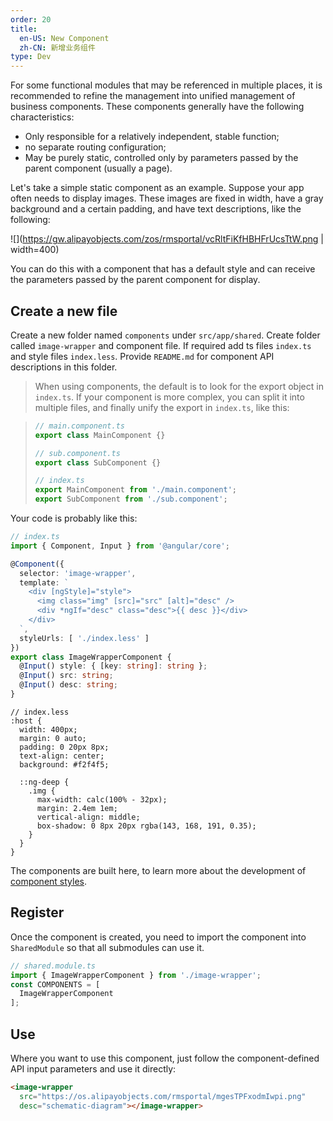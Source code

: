 ```yaml
---
order: 20
title:
  en-US: New Component
  zh-CN: 新增业务组件
type: Dev
---
```


For some functional modules that may be referenced in multiple places, it is recommended to refine the management into unified management of business components. These components generally have the following characteristics:

- Only responsible for a relatively independent, stable function;
- no separate routing configuration;
- May be purely static, controlled only by parameters passed by the parent component (usually a page).

Let's take a simple static component as an example. Suppose your app often needs to display images. These images are fixed in width, have a gray background and a certain padding, and have text descriptions, like the following:

![](https://gw.alipayobjects.com/zos/rmsportal/vcRltFiKfHBHFrUcsTtW.png | width=400)

You can do this with a component that has a default style and can receive the parameters passed by the parent component for display.

## Create a new file

Create a new folder named `components` under `src/app/shared`. Create folder called `image-wrapper` and component file. If required add ts files `index.ts` and style files `index.less`. Provide `README.md` for component API descriptions in this folder.

> When using components, the default is to look for the export object in `index.ts`. If your component is more complex, you can split it into multiple files, and finally unify the export in `index.ts`, like this:

> ```ts
> // main.component.ts
> export class MainComponent {}
>
> // sub.component.ts
> export class SubComponent {}
>
> // index.ts
> export MainComponent from './main.component';
> export SubComponent from './sub.component';
> ```

Your code is probably like this:

```ts
// index.ts
import { Component, Input } from '@angular/core';

@Component({
  selector: 'image-wrapper',
  template: `
    <div [ngStyle]="style">
      <img class="img" [src]="src" [alt]="desc" />
      <div *ngIf="desc" class="desc">{{ desc }}</div>
    </div>
  `,
  styleUrls: [ './index.less' ]
})
export class ImageWrapperComponent {
  @Input() style: { [key: string]: string };
  @Input() src: string;
  @Input() desc: string;
}
```

```less
// index.less
:host {
  width: 400px;
  margin: 0 auto;
  padding: 0 20px 8px;
  text-align: center;
  background: #f2f4f5;

  ::ng-deep {
    .img {
      max-width: calc(100% - 32px);
      margin: 2.4em 1em;
      vertical-align: middle;
      box-shadow: 0 8px 20px rgba(143, 168, 191, 0.35);
    }
  }
}
```

The components are built here, to learn more about the development of [component styles](/theme/component-styles).

## Register

Once the component is created, you need to import the component into `SharedModule` so that all submodules can use it.

```ts
// shared.module.ts
import { ImageWrapperComponent } from './image-wrapper';
const COMPONENTS = [
  ImageWrapperComponent
];
```

## Use

Where you want to use this component, just follow the component-defined API input parameters and use it directly:

```html
<image-wrapper
  src="https://os.alipayobjects.com/rmsportal/mgesTPFxodmIwpi.png"
  desc="schematic-diagram"></image-wrapper>
```
